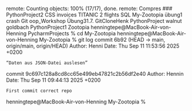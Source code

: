 remote: Counting objects: 100% (17/17), done.
remote: Compres ###	PythonProject2
CSS			invoices		TITANIC 2
flights SQL		My-Zootopia		übung1 crash
Git			oop_Workshop		Übung31.7.
GitCloneHenk		PythonProject		walnut
goldbach		PythonProject1		Zootopia
henningtepe@MacBook-Air-von-Henning PycharmProjects % cd My-Zootopia
henningtepe@MacBook-Air-von-Henning My-Zootopia % git log
commit 6b92 (HEAD -> main, origin/main, origin/HEAD)
Author: Henni
Date:   Thu Sep 11 11:53:56 2025 +0200

    “Daten aus JSON-Datei auslesen”

commit 9c697c128a8cd8cc65e499eb47821c2b56df2e40
Author: Hennin
Date:   Thu Sep 11 09:44:13 2025 +0200

    First commit correct repo
henningtepe@MacBook-Air-von-Henning My-Zootopia % 
